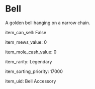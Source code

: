 # Bell

A golden bell hanging on a narrow chain.

item_can_sell: False

item_mews_value: 0

item_mole_cash_value: 0

item_rarity: Legendary

item_sorting_priority: 17000

item_uid: Bell Accessory